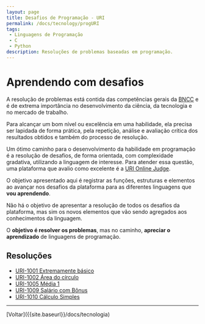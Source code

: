 ```yaml
---
layout: page
title: Desafios de Programação - URI
permalink: /docs/tecnology/progURI
tags:
 - Linguagens de Programação
 - C
 - Python
description: Resoluções de problemas baseadas em programação.
---
```


# Aprendendo com desafios

A resolução de problemas está contida das competências gerais da [BNCC]({{site.baseurl}}/docs/#2-pensamento-científico-criativo-e-crítico) e é de extrema importância no desenvolvimento da ciência, da tecnologia e no mercado de trabalho.

Para alcançar um bom nível ou excelência em uma habilidade, ela precisa ser lapidada de forma prática, pela repetição, análise e avaliação crítica dos resultados obtidos e também do processo de resolução.

Um ótimo caminho para o desenvolvimento da habilidade em programação é a resolução de desafios, de forma orientada, com complexidade gradativa, utilizando a linguagem de interesse. Para atender essa questão, uma plataforma que avalio como excelente é a [URI Online Judge](https://www.urionlinejudge.com.br/judge/pt/login/).

O objetivo apresentado aqui é registrar as funções, estruturas e elementos ao avançar nos desafios da plataforma para as diferentes linguagens que **vou aprendendo**.

Não há o objetivo de apresentar a resolução de todos os desafios da plataforma, mas sim os novos elementos que vão sendo agregados aos conhecimentos da linguagem.

O **objetivo é resolver os problemas**, mas no caminho, **apreciar o aprendizado** de linguagens de programação.

## Resoluções
* [URI-1001 Extremamente básico ]({{site.baseurl}}/2020/uri1001)
* [URI-1002 Área do círculo ]({{site.baseurl}}/2020/uri1002)
* [URI-1005 Média 1 ]({{site.baseurl}}/2020/uri1005)
* [URI-1009 Salário com Bônus]({{site.baseurl}}/2020/uri1009)
* [URI-1010 Cálculo Simples]({{site.baseurl}}/2020/uri1010)

<hr/>
[Voltar]({{site.baseurl}}/docs/tecnologia)